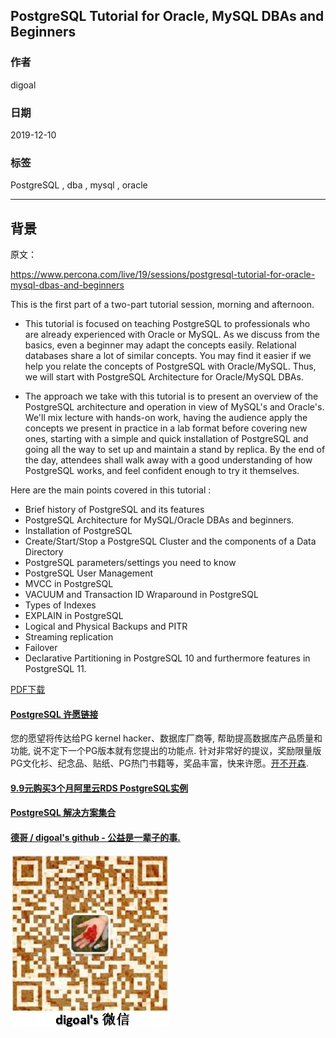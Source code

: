 ## PostgreSQL Tutorial for Oracle, MySQL DBAs and Beginners   
                                                                                                             
### 作者                                                                    
digoal                                                                                                             
                                                                                                             
### 日期                                                                                                             
2019-12-10                                                                                                         
                                                                                                             
### 标签                                                                                                             
PostgreSQL , dba , mysql , oracle    
                                                                                                             
----                                                                                                             
                                                                                                             
## 背景    
原文：  
  
https://www.percona.com/live/19/sessions/postgresql-tutorial-for-oracle-mysql-dbas-and-beginners  
  
This is the first part of a two-part tutorial session, morning and afternoon.  
  
* This tutorial is focused on teaching PostgreSQL to professionals who are already experienced with Oracle or MySQL. As we discuss from the basics, even a beginner may adapt the concepts easily. Relational databases share a lot of similar concepts. You may find it easier if we help you relate the concepts of PostgreSQL with Oracle/MySQL. Thus, we will start with PostgreSQL Architecture for Oracle/MySQL DBAs.  
  
* The approach we take with this tutorial is to present an overview of the PostgreSQL architecture and operation in view of MySQL's and Oracle's. We'll mix lecture with hands-on work, having the audience apply the concepts we present in practice in a lab format before covering new ones, starting with a simple and quick installation of PostgreSQL and going all the way to set up and maintain a stand by replica. By the end of the day, attendees shall walk away with a good understanding of how PostgreSQL works, and feel confident enough to try it themselves.  
  
Here are the main points covered in this tutorial :  
  
* Brief history of PostgreSQL and its features  
* PostgreSQL Architecture for MySQL/Oracle DBAs and beginners.  
* Installation of PostgreSQL  
* Create/Start/Stop a PostgreSQL Cluster and the components of a Data Directory  
* PostgreSQL parameters/settings you need to know  
* PostgreSQL User Management  
* MVCC in PostgreSQL  
* VACUUM and Transaction ID Wraparound in PostgreSQL  
* Types of Indexes  
* EXPLAIN in PostgreSQL  
* Logical and Physical Backups and PITR  
* Streaming replication  
* Failover  
* Declarative Partitioning in PostgreSQL 10 and furthermore features in PostgreSQL 11.  
  
[PDF下载](20191210_01_pdf_001.pdf)  
    
  
  
  
  
  
  
  
  
  
  
  
  
  
  
  
  
  
  
  
  
  
  
  
  
  
  
  
  
  
  
  
  
  
  
  
  
  
  
  
  
  
  
  
  
  
  
  
  
  
  
  
  
  
  
  
#### [PostgreSQL 许愿链接](https://github.com/digoal/blog/issues/76 "269ac3d1c492e938c0191101c7238216")
您的愿望将传达给PG kernel hacker、数据库厂商等, 帮助提高数据库产品质量和功能, 说不定下一个PG版本就有您提出的功能点. 针对非常好的提议，奖励限量版PG文化衫、纪念品、贴纸、PG热门书籍等，奖品丰富，快来许愿。[开不开森](https://github.com/digoal/blog/issues/76 "269ac3d1c492e938c0191101c7238216").  
  
  
#### [9.9元购买3个月阿里云RDS PostgreSQL实例](https://www.aliyun.com/database/postgresqlactivity "57258f76c37864c6e6d23383d05714ea")
  
  
#### [PostgreSQL 解决方案集合](https://yq.aliyun.com/topic/118 "40cff096e9ed7122c512b35d8561d9c8")
  
  
#### [德哥 / digoal's github - 公益是一辈子的事.](https://github.com/digoal/blog/blob/master/README.md "22709685feb7cab07d30f30387f0a9ae")
  
  
![digoal's wechat](../pic/digoal_weixin.jpg "f7ad92eeba24523fd47a6e1a0e691b59")
  

